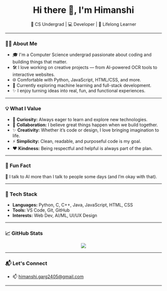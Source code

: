 <h1 align="center">Hi there 👋, I'm Himanshi</h1>
<p align="center">🚀 CS Undergrad | 💻 Developer | 🌱 Lifelong Learner</p>

---

### 👨‍💻 About Me

- 🎓 I'm a Computer Science undergrad passionate about coding and building things that matter.
- 🛠️ I love working on creative projects — from AI-powered OCR tools to interactive websites.
- 🌐 Comfortable with Python, JavaScript, HTML/CSS, and more.
- 🎯 Currently exploring machine learning and full-stack development.
- ✨ I enjoy turning ideas into real, fun, and functional experiences.

---

### 💡 What I Value

- 🧠 **Curiosity:** Always eager to learn and explore new technologies.
- 🤝 **Collaboration:** I believe great things happen when we build together.
- ✨ **Creativity:** Whether it’s code or design, I love bringing imagination to life.
- ⚡ **Simplicity:** Clean, readable, and purposeful code is my goal.
- ❤️ **Kindness:** Being respectful and helpful is always part of the plan.

---

### 🤔 Fun Fact

🤖 I talk to AI more than I talk to people some days (and I’m okay with that).

---

### 🧠 Tech Stack

- **Languages:** Python, C, C++, Java, JavaScript, HTML, CSS
- **Tools:** VS Code, Git, GitHub
- **Interests:** Web Dev, AI/ML, UI/UX Design

---

### 📈 GitHub Stats

<p align="center">
  <img src="https://github-readme-stats.vercel.app/api?username=HimanshiGarg2405&show_icons=true&theme=radical" />
</p>

---

### 📬 Let's Connect

- 📫 [himanshi.garg2405@gmail.com](mailto:himanshi.garg2405@gmail.com)

---
